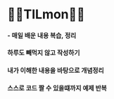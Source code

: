 #  👾👾TILmon👾👾
#### - 매일 배운 내용 복습, 정리
#### 하루도 빼먹지 않고 작성하기
#### 내가 이해한 내용을 바탕으로 개념정리
#### 스스로 코드 짤 수 있을떄까지 예제 반복
